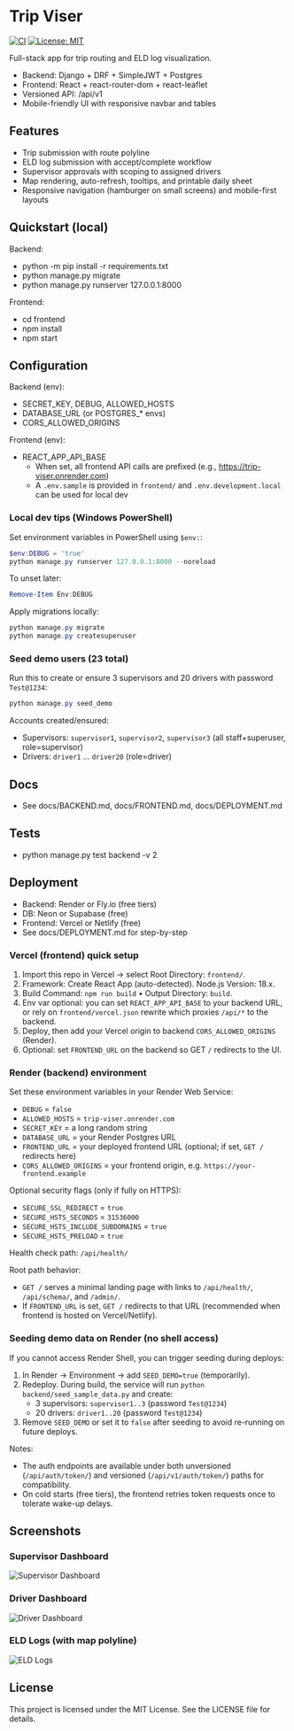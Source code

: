 # Trip Viser

[![CI](https://github.com/PetitKwoba/trip_viser/actions/workflows/ci.yml/badge.svg)](https://github.com/PetitKwoba/trip_viser/actions/workflows/ci.yml)
[![License: MIT](https://img.shields.io/badge/license-MIT-green.svg)](LICENSE)

Full-stack app for trip routing and ELD log visualization.

- Backend: Django + DRF + SimpleJWT + Postgres
- Frontend: React + react-router-dom + react-leaflet
- Versioned API: /api/v1
 - Mobile-friendly UI with responsive navbar and tables

## Features
- Trip submission with route polyline
- ELD log submission with accept/complete workflow
- Supervisor approvals with scoping to assigned drivers
- Map rendering, auto-refresh, tooltips, and printable daily sheet
 - Responsive navigation (hamburger on small screens) and mobile-first layouts

## Quickstart (local)

Backend:
- python -m pip install -r requirements.txt
- python manage.py migrate
- python manage.py runserver 127.0.0.1:8000

Frontend:
- cd frontend
- npm install
- npm start

## Configuration
Backend (env):
- SECRET_KEY, DEBUG, ALLOWED_HOSTS
- DATABASE_URL (or POSTGRES_* envs)
- CORS_ALLOWED_ORIGINS

Frontend (env):
- REACT_APP_API_BASE
	- When set, all frontend API calls are prefixed (e.g., https://trip-viser.onrender.com)
	- A `.env.sample` is provided in `frontend/` and `.env.development.local` can be used for local dev

### Local dev tips (Windows PowerShell)

Set environment variables in PowerShell using `$env:`:

```powershell
$env:DEBUG = 'true'
python manage.py runserver 127.0.0.1:8000 --noreload
```

To unset later:

```powershell
Remove-Item Env:DEBUG
```

Apply migrations locally:

```powershell
python manage.py migrate
python manage.py createsuperuser
```

### Seed demo users (23 total)

Run this to create or ensure 3 supervisors and 20 drivers with password `Test@1234`:

```powershell
python manage.py seed_demo
```

Accounts created/ensured:
- Supervisors: `supervisor1`, `supervisor2`, `supervisor3` (all staff+superuser, role=supervisor)
- Drivers: `driver1` … `driver20` (role=driver)

## Docs
- See docs/BACKEND.md, docs/FRONTEND.md, docs/DEPLOYMENT.md

## Tests
- python manage.py test backend -v 2

## Deployment
- Backend: Render or Fly.io (free tiers)
- DB: Neon or Supabase (free)
- Frontend: Vercel or Netlify (free)
- See docs/DEPLOYMENT.md for step-by-step

### Vercel (frontend) quick setup

1. Import this repo in Vercel → select Root Directory: `frontend/`.
2. Framework: Create React App (auto-detected). Node.js Version: 18.x.
3. Build Command: `npm run build` • Output Directory: `build`.
4. Env var optional: you can set `REACT_APP_API_BASE` to your backend URL, or rely on `frontend/vercel.json` rewrite which proxies `/api/*` to the backend.
5. Deploy, then add your Vercel origin to backend `CORS_ALLOWED_ORIGINS` (Render).
6. Optional: set `FRONTEND_URL` on the backend so GET `/` redirects to the UI.

### Render (backend) environment

Set these environment variables in your Render Web Service:

- `DEBUG` = `false`
- `ALLOWED_HOSTS` = `trip-viser.onrender.com`
- `SECRET_KEY` = a long random string
- `DATABASE_URL` = your Render Postgres URL
- `FRONTEND_URL` = your deployed frontend URL (optional; if set, `GET /` redirects here)
- `CORS_ALLOWED_ORIGINS` = your frontend origin, e.g. `https://your-frontend.example`

Optional security flags (only if fully on HTTPS):

- `SECURE_SSL_REDIRECT` = `true`
- `SECURE_HSTS_SECONDS` = `31536000`
- `SECURE_HSTS_INCLUDE_SUBDOMAINS` = `true`
- `SECURE_HSTS_PRELOAD` = `true`

Health check path: `/api/health/`

Root path behavior:

- `GET /` serves a minimal landing page with links to `/api/health/`, `/api/schema/`, and `/admin/`.
- If `FRONTEND_URL` is set, `GET /` redirects to that URL (recommended when frontend is hosted on Vercel/Netlify).

### Seeding demo data on Render (no shell access)

If you cannot access Render Shell, you can trigger seeding during deploys:

1. In Render → Environment → add `SEED_DEMO=true` (temporarily).
2. Redeploy. During build, the service will run `python backend/seed_sample_data.py` and create:
	- 3 supervisors: `supervisor1..3` (password `Test@1234`)
	- 20 drivers: `driver1..20` (password `Test@1234`)
3. Remove `SEED_DEMO` or set it to `false` after seeding to avoid re-running on future deploys.

Notes:
- The auth endpoints are available under both unversioned (`/api/auth/token/`) and versioned (`/api/v1/auth/token/`) paths for compatibility.
- On cold starts (free tiers), the frontend retries token requests once to tolerate wake-up delays.

## Screenshots

### Supervisor Dashboard
![Supervisor Dashboard](docs/screenshots/supervisor%20dashboard.png)

### Driver Dashboard
![Driver Dashboard](docs/screenshots/driver%20dashboard.png)

### ELD Logs (with map polyline)
![ELD Logs](docs/screenshots/ELD%20logs.png)


## License

This project is licensed under the MIT License. See the LICENSE file for details.